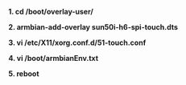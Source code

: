 **1. cd /boot/overlay-user/**

**2. armbian-add-overlay sun50i-h6-spi-touch.dts**
   
**3. vi /etc/X11/xorg.conf.d/51-touch.conf**
   
**4. vi /boot/armbianEnv.txt**
   
**5. reboot**
